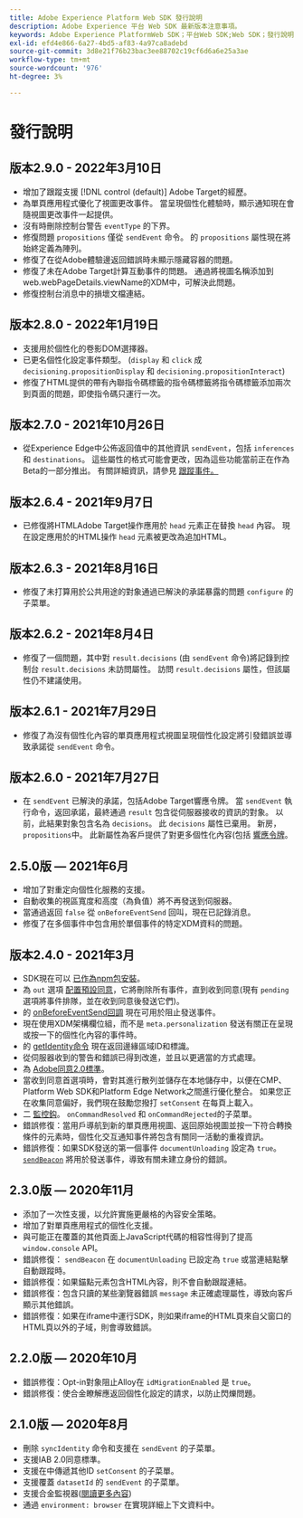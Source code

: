 ```yaml
---
title: Adobe Experience Platform Web SDK 發行說明
description: Adobe Experience 平台 Web SDK 最新版本注意事項。
keywords: Adobe Experience PlatformWeb SDK；平台Web SDK;Web SDK；發行說明；
exl-id: efd4e866-6a27-4bd5-af83-4a97ca8adebd
source-git-commit: 3d8e21f76b23bac3ee88702c19cf6d6a6e25a3ae
workflow-type: tm+mt
source-wordcount: '976'
ht-degree: 3%

---
```


# 發行說明

## 版本2.9.0 - 2022年3月10日

* 增加了跟蹤支援 [!DNL control (default)] Adobe Target的經歷。
* 為單頁應用程式優化了視圖更改事件。 當呈現個性化體驗時，顯示通知現在會隨視圖更改事件一起提供。
* 沒有時刪除控制台警告 `eventType` 的下界。
* 修復問題 `propositions` 僅從 `sendEvent` 命令。 的 `propositions` 屬性現在將始終定義為陣列。
* 修復了在從Adobe體驗邊返回錯誤時未顯示隱藏容器的問題。
* 修復了未在Adobe Target計算互動事件的問題。 通過將視圖名稱添加到web.webPageDetails.viewName的XDM中，可解決此問題。
* 修復控制台消息中的損壞文檔連結。

## 版本2.8.0 - 2022年1月19日

* 支援用於個性化的卷影DOM選擇器。
* 已更名個性化設定事件類型。 (`display` 和 `click` 成 `decisioning.propositionDisplay` 和 `decisioning.propositionInteract`)
* 修復了HTML提供的帶有內聯指令碼標籤的指令碼標籤將指令碼標籤添加兩次到頁面的問題，即使指令碼只運行一次。

## 版本2.7.0 - 2021年10月26日

* 從Experience Edge中公佈返回值中的其他資訊 `sendEvent`，包括 `inferences` 和 `destinations`。 這些屬性的格式可能會更改，因為這些功能當前正在作為Beta的一部分推出。 有關詳細資訊，請參見 [跟蹤事件。](fundamentals/tracking-events.md)

## 版本2.6.4 - 2021年9月7日

* 已修復將HTMLAdobe Target操作應用於 `head` 元素正在替換 `head` 內容。 現在設定應用於的HTML操作 `head` 元素被更改為追加HTML。

## 版本2.6.3 - 2021年8月16日

* 修復了未打算用於公共用途的對象通過已解決的承諾暴露的問題 `configure` 的子菜單。

## 版本2.6.2 - 2021年8月4日

* 修復了一個問題，其中對 `result.decisions` (由 `sendEvent` 命令)將記錄到控制台 `result.decisions` 未訪問屬性。 訪問 `result.decisions` 屬性，但該屬性仍不建議使用。

## 版本2.6.1 - 2021年7月29日

* 修復了為沒有個性化內容的單頁應用程式視圖呈現個性化設定將引發錯誤並導致承諾從 `sendEvent` 命令。

## 版本2.6.0 - 2021年7月27日

* 在 `sendEvent` 已解決的承諾，包括Adobe Target響應令牌。 當 `sendEvent` 執行命令，返回承諾，最終通過 `result` 包含從伺服器接收的資訊的對象。 以前，此結果對象包含名為 `decisions`。 此 `decisions` 屬性已棄用。 新房， `propositions`中。 此新屬性為客戶提供了對更多個性化內容(包括 [響應令牌](https://experienceleague.adobe.com/docs/experience-platform/edge/personalization/adobe-target/accessing-response-tokens.html)。

## 2.5.0版 — 2021年6月

* 增加了對重定向個性化服務的支援。
* 自動收集的視區寬度和高度（為負值）將不再發送到伺服器。
* 當通過返回 `false` 從 `onBeforeEventSend` 回叫，現在已記錄消息。
* 修復了在多個事件中包含用於單個事件的特定XDM資料的問題。

## 版本2.4.0 - 2021年3月

* SDK現在可以 [已作為npm包安裝](https://experienceleague.adobe.com/docs/experience-platform/edge/fundamentals/installing-the-sdk.html)。
* 為 `out` 選項 [配置預設同意](https://experienceleague.adobe.com/docs/experience-platform/edge/fundamentals/configuring-the-sdk.html#default-consent)，它將刪除所有事件，直到收到同意(現有 `pending` 選項將事件排隊，並在收到同意後發送它們)。
* 的 [onBeforeEventSend回調](https://experienceleague.adobe.com/docs/experience-platform/edge/fundamentals/configuring-the-sdk.html#onbeforeeventsend) 現在可用於阻止發送事件。
* 現在使用XDM架構欄位組，而不是 `meta.personalization` 發送有關正在呈現或按一下的個性化內容的事件時。
* 的 [getIdentity命令](https://experienceleague.adobe.com/docs/experience-platform/edge/identity/overview.html#retrieving-the-visitor-id) 現在返回邊緣區域ID和標識。
* 從伺服器收到的警告和錯誤已得到改進，並且以更適當的方式處理。
* 為 [Adobe同意2.0標準](https://experienceleague.adobe.com/docs/experience-platform/edge/consent/supporting-consent.html?communicating-consent-preferences-via-the-adobe-standard)。
* 當收到同意首選項時，會對其進行散列並儲存在本地儲存中，以便在CMP、Platform Web SDK和Platform Edge Network之間進行優化整合。 如果您正在收集同意偏好，我們現在鼓勵您撥打 `setConsent` 在每頁上載入。
* 二 [監控鈎](https://github.com/adobe/alloy/wiki/Monitoring-Hooks)。 `onCommandResolved` 和 `onCommandRejected`的子菜單。
* 錯誤修復：當用戶導航到新的單頁應用視圖、返回原始視圖並按一下符合轉換條件的元素時，個性化交互通知事件將包含有關同一活動的重複資訊。
* 錯誤修復：如果SDK發送的第一個事件 `documentUnloading` 設定為 `true`。 [`sendBeacon`](https://developer.mozilla.org/zh-TW/docs/Web/API/Navigator/sendBeacon) 將用於發送事件，導致有關未建立身份的錯誤。

## 2.3.0版 — 2020年11月

* 添加了一次性支援，以允許實施更嚴格的內容安全策略。
* 增加了對單頁應用程式的個性化支援。
* 與可能正在覆蓋的其他頁面上JavaScript代碼的相容性得到了提高 `window.console` API。
* 錯誤修復： `sendBeacon` 在 `documentUnloading` 已設定為 `true` 或當連結點擊自動跟蹤時。
* 錯誤修復：如果錨點元素包含HTML內容，則不會自動跟蹤連結。
* 錯誤修復：包含只讀的某些瀏覽器錯誤 `message` 未正確處理屬性，導致向客戶顯示其他錯誤。
* 錯誤修復：如果在iframe中運行SDK，則如果iframe的HTML頁來自父窗口的HTML頁以外的子域，則會導致錯誤。

## 2.2.0版 — 2020年10月

* 錯誤修復：Opt-in對象阻止Alloy在 `idMigrationEnabled` 是 `true`。
* 錯誤修復：使合金瞭解應返回個性化設定的請求，以防止閃爍問題。

## 2.1.0版 — 2020年8月

* 刪除 `syncIdentity` 命令和支援在 `sendEvent` 的子菜單。
* 支援IAB 2.0同意標準。
* 支援在中傳遞其他ID `setConsent` 的子菜單。
* 支援覆蓋 `datasetId` 的 `sendEvent` 的子菜單。
* 支援合金監視器([閱讀更多內容](https://github.com/adobe/alloy/wiki/Monitoring-Hooks))
* 通過 `environment: browser` 在實現詳細上下文資料中。

